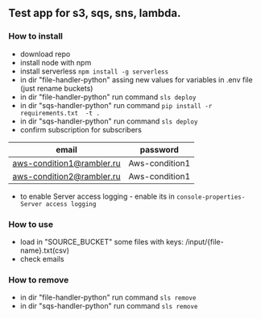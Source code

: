 ## Test app for s3, sqs, sns, lambda.

### How to install
- download repo
- install node with npm
- install serverless `npm install -g serverless`
- in dir "file-handler-python" assing new values for variables in .env file (just rename buckets)
- in dir "file-handler-python" run command `sls deploy`
- in dir "sqs-handler-python" run command `pip install -r requirements.txt  -t .`
- in dir "sqs-handler-python" run command `sls deploy`
- confirm subscription for subscribers

| email  | password |
|:-------------:|:-------------:|
| aws-condition1@rambler.ru      | Aws-condition1     |
| aws-condition2@rambler.ru      | Aws-condition1      |

- to enable Server access logging - enable its in `console-properties-Server access logging`

### How to use
- load in "SOURCE_BUCKET" some files with keys: /input/{file-name}.txt(csv)
- check emails

### How to remove
- in dir "file-handler-python" run command `sls remove`
- in dir "sqs-handler-python" run command `sls remove`